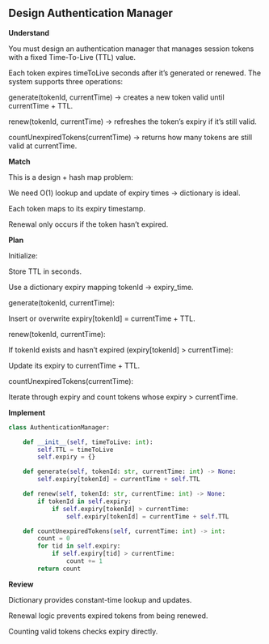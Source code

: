 ## Design Authentication Manager

**Understand**

You must design an authentication manager that manages session tokens with a fixed Time-To-Live (TTL) value.

Each token expires timeToLive seconds after it’s generated or renewed.
The system supports three operations:

generate(tokenId, currentTime) → creates a new token valid until currentTime + TTL.

renew(tokenId, currentTime) → refreshes the token’s expiry if it’s still valid.

countUnexpiredTokens(currentTime) → returns how many tokens are still valid at currentTime.

**Match**

This is a design + hash map problem:

We need O(1) lookup and update of expiry times → dictionary is ideal.

Each token maps to its expiry timestamp.

Renewal only occurs if the token hasn’t expired.

**Plan**

Initialize:

Store TTL in seconds.

Use a dictionary expiry mapping tokenId → expiry_time.

generate(tokenId, currentTime):

Insert or overwrite expiry[tokenId] = currentTime + TTL.

renew(tokenId, currentTime):

If tokenId exists and hasn’t expired (expiry[tokenId] > currentTime):

Update its expiry to currentTime + TTL.

countUnexpiredTokens(currentTime):

Iterate through expiry and count tokens whose expiry > currentTime.

**Implement**

```py
class AuthenticationManager:

    def __init__(self, timeToLive: int):
        self.TTL = timeToLive
        self.expiry = {}

    def generate(self, tokenId: str, currentTime: int) -> None:
        self.expiry[tokenId] = currentTime + self.TTL

    def renew(self, tokenId: str, currentTime: int) -> None:
        if tokenId in self.expiry:
            if self.expiry[tokenId] > currentTime:
                self.expiry[tokenId] = currentTime + self.TTL

    def countUnexpiredTokens(self, currentTime: int) -> int:
        count = 0
        for tid in self.expiry:
            if self.expiry[tid] > currentTime:
                count += 1
        return count
```

**Review**

Dictionary provides constant-time lookup and updates.

Renewal logic prevents expired tokens from being renewed.

Counting valid tokens checks expiry directly.

